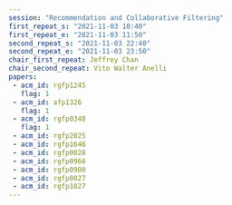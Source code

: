 ```yaml
---
session: "Recommendation and Collaborative Filtering"
first_repeat_s: "2021-11-03 10:40" 
first_repeat_e: "2021-11-03 11:50" 
second_repeat_s: "2021-11-03 22:40" 
second_repeat_e: "2021-11-03 23:50" 
chair_first_repeat: Jeffrey Chan
chair_second_repeat: Vito Walter Anelli
papers:
 - acm_id: rgfp1245
   flag: 1
 - acm_id: afp1326
   flag: 1
 - acm_id: rgfp0348
   flag: 1
 - acm_id: rgfp2025
 - acm_id: rgfp1646
 - acm_id: rgfp0028
 - acm_id: rgfp0966
 - acm_id: rgfp0900
 - acm_id: rgfp0027
 - acm_id: rgfp1827
---
```

